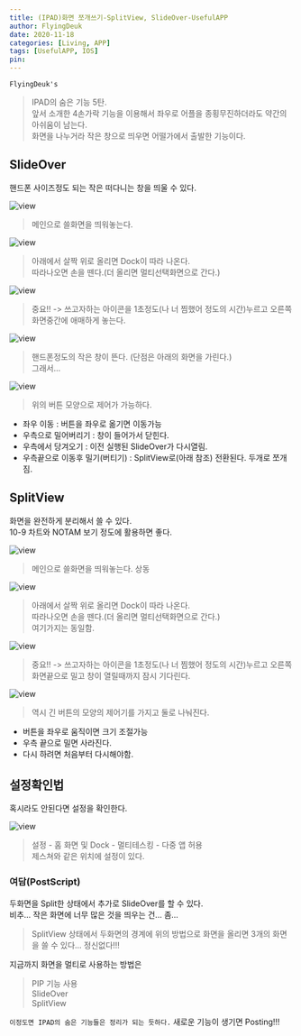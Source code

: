 ```yaml
---
title: (IPAD)화면 쪼개쓰기-SplitView, SlideOver-UsefulAPP
author: FlyingDeuk
date: 2020-11-18
categories: [Living, APP]
tags: [UsefulAPP, IOS]
pin:
---
```


`FlyingDeuk's`
> IPAD의 숨은 기능 5탄. <br>
앞서 소개한 4손가락 기능을 이용해서 좌우로 어플을 종횡무진하더라도 약간의 아쉬움이 남는다. <br>
화면을 나누거라 작은 창으로 띄우면 어떨가에서 출발한 기능이다.

## SlideOver
핸드폰 사이즈정도 되는 작은 떠다니는 창을 띄울 수 있다.

![view](/img/living/ipad/view.jpg)
>메인으로 쓸화면을 띄워놓는다. <br>

![view](/img/living/ipad/view1.jpg)
>아래에서 살짝 위로 올리면 Dock이 따라 나온다. <br>
따라나오면 손을 뗀다.(더 올리면 멀티선택화면으로 간다.)

![view](/img/living/ipad/view11.jpg)
>중요!! -> 쓰고자하는 아이콘을 1초정도(나 너 찜했어 정도의 시간)누르고 오른쪽화면중간에 애매하게 놓는다.

![view](/img/living/ipad/view21.jpg)
>핸드폰정도의 작은 창이 뜬다. (단점은 아래의 화면을 가린다.)<br>
그래서...

![view](/img/living/ipad/view22.jpg)
>위의 버튼 모양으로 제어가 가능하다.
- 좌우 이동 : 버튼을 좌우로 옮기면 이동가능
- 우측으로 밀어버리기 : 창이 들어가서 닫힌다.
- 우측에서 당겨오기 : 이전 실행된 SlideOver가 다시열림.
- 우측끝으로 이동후 밀기(버티기) : SplitView로(아래 참조) 전환된다. 두개로 쪼개짐.


## SplitView
화면을 완전하게 분리해서 쓸 수 있다. <br>
10-9 차트와 NOTAM 보기 정도에 활용하면 좋다. <br>

![view](/img/living/ipad/view.jpg)
>메인으로 쓸화면을 띄워놓는다. 상동 <br>

![view](/img/living/ipad/view1.jpg)
>아래에서 살짝 위로 올리면 Dock이 따라 나온다. <br>
따라나오면 손을 뗀다.(더 올리면 멀티선택화면으로 간다.) <br>
여기가지는 동일함.

![view](/img/living/ipad/view12.jpg)
>중요!! -> 쓰고자하는 아이콘을 1초정도(나 너 찜했어 정도의 시간)누르고 오른쪽 화면끝으로 밀고 창이 열릴때까지 잠시 기다린다.

![view](/img/living/ipad/view31.jpg)
>역시 긴 버튼의 모양의 제어기를 가지고 둘로 나눠진다. <br>
- 버튼을 좌우로 움직이면 크기 조절가능
- 우측 끝으로 밀면 사라진다.
- 다시 하려면 처음부터 다시해야함.

## 설정확인법
혹시라도 안된다면 설정을 확인한다.

![view](/img/living/ipad/view4.jpg)
>설정 - 홈 화면 및 Dock - 멀티테스킹 - 다중 앱 허용 <br>
제스쳐와 같은 위치에 설정이 있다.


### 여담(PostScript)
두화면을 Split한 상태에서 추가로 SlideOver를 할 수 있다. <br>
비추... 작은 화면에 너무 많은 것을 띄우는 건... 좀...
>SplitView 상태에서 두화면의 경계에 위의 방법으로 화면을 올리면 3개의 화면을 쓸 수 있다... 정신없다!!!

지금까지 화면을 멀티로 사용하는 방법은
> PIP 기능 사용 <br>
SlideOver <br>
SplitView <br>

`이정도면 IPAD의 숨은 기능들은 정리가 되는 듯하다.` 새로운 기능이 생기면 Posting!!!
